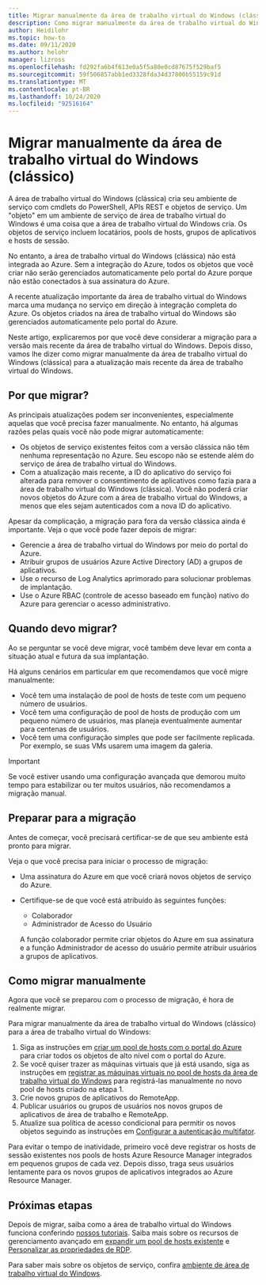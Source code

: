 ```yaml
---
title: Migrar manualmente da área de trabalho virtual do Windows (clássico)-Azure
description: Como migrar manualmente da área de trabalho virtual do Windows (clássica) para a área de trabalho virtual do Windows.
author: Heidilohr
ms.topic: how-to
ms.date: 09/11/2020
ms.author: helohr
manager: lizross
ms.openlocfilehash: fd292fa6b4f613e0a5f5a80e0cd87675f529baf5
ms.sourcegitcommit: 59f506857abb1ed3328fda34d37800b55159c91d
ms.translationtype: MT
ms.contentlocale: pt-BR
ms.lasthandoff: 10/24/2020
ms.locfileid: "92516164"
---
```

# <a name="migrate-manually-from-windows-virtual-desktop-classic"></a>Migrar manualmente da área de trabalho virtual do Windows (clássico)

A área de trabalho virtual do Windows (clássica) cria seu ambiente de serviço com cmdlets do PowerShell, APIs REST e objetos de serviço. Um "objeto" em um ambiente de serviço de área de trabalho virtual do Windows é uma coisa que a área de trabalho virtual do Windows cria. Os objetos de serviço incluem locatários, pools de hosts, grupos de aplicativos e hosts de sessão.

No entanto, a área de trabalho virtual do Windows (clássica) não está integrada ao Azure. Sem a integração do Azure, todos os objetos que você criar não serão gerenciados automaticamente pelo portal do Azure porque não estão conectados à sua assinatura do Azure.

A recente atualização importante da área de trabalho virtual do Windows marca uma mudança no serviço em direção à integração completa do Azure. Os objetos criados na área de trabalho virtual do Windows são gerenciados automaticamente pelo portal do Azure.

Neste artigo, explicaremos por que você deve considerar a migração para a versão mais recente da área de trabalho virtual do Windows. Depois disso, vamos lhe dizer como migrar manualmente da área de trabalho virtual do Windows (clássica) para a atualização mais recente da área de trabalho virtual do Windows.

## <a name="why-migrate"></a>Por que migrar?

As principais atualizações podem ser inconvenientes, especialmente aquelas que você precisa fazer manualmente. No entanto, há algumas razões pelas quais você não pode migrar automaticamente:

- Os objetos de serviço existentes feitos com a versão clássica não têm nenhuma representação no Azure. Seu escopo não se estende além do serviço de área de trabalho virtual do Windows.
- Com a atualização mais recente, a ID do aplicativo do serviço foi alterada para remover o consentimento de aplicativos como fazia para a área de trabalho virtual do Windows (clássica). Você não poderá criar novos objetos do Azure com a área de trabalho virtual do Windows, a menos que eles sejam autenticados com a nova ID do aplicativo.

Apesar da complicação, a migração para fora da versão clássica ainda é importante. Veja o que você pode fazer depois de migrar:

- Gerencie a área de trabalho virtual do Windows por meio do portal do Azure.
- Atribuir grupos de usuários Azure Active Directory (AD) a grupos de aplicativos.
- Use o recurso de Log Analytics aprimorado para solucionar problemas de implantação.
- Use o Azure RBAC (controle de acesso baseado em função) nativo do Azure para gerenciar o acesso administrativo.

## <a name="when-should-i-migrate"></a>Quando devo migrar?

Ao se perguntar se você deve migrar, você também deve levar em conta a situação atual e futura da sua implantação.

Há alguns cenários em particular em que recomendamos que você migre manualmente:

- Você tem uma instalação de pool de hosts de teste com um pequeno número de usuários.
- Você tem uma configuração de pool de hosts de produção com um pequeno número de usuários, mas planeja eventualmente aumentar para centenas de usuários.
- Você tem uma configuração simples que pode ser facilmente replicada. Por exemplo, se suas VMs usarem uma imagem da galeria.

> [!IMPORTANT]
> Se você estiver usando uma configuração avançada que demorou muito tempo para estabilizar ou ter muitos usuários, não recomendamos a migração manual.

## <a name="prepare-for-migration"></a>Preparar para a migração

Antes de começar, você precisará certificar-se de que seu ambiente está pronto para migrar.

Veja o que você precisa para iniciar o processo de migração:

- Uma assinatura do Azure em que você criará novos objetos de serviço do Azure.
- Certifique-se de que você está atribuído às seguintes funções:
    
    - Colaborador
    - Administrador de Acesso do Usuário
    
    A função colaborador permite criar objetos do Azure em sua assinatura e a função Administrador de acesso do usuário permite atribuir usuários a grupos de aplicativos.

## <a name="how-to-migrate-manually"></a>Como migrar manualmente

Agora que você se preparou com o processo de migração, é hora de realmente migrar.

Para migrar manualmente da área de trabalho virtual do Windows (clássico) para a área de trabalho virtual do Windows:

1. Siga as instruções em [criar um pool de hosts com o portal do Azure](create-host-pools-azure-marketplace.md) para criar todos os objetos de alto nível com o portal do Azure.
2. Se você quiser trazer as máquinas virtuais que já está usando, siga as instruções em [registrar as máquinas virtuais no pool de hosts da área de trabalho virtual do Windows](create-host-pools-powershell.md#register-the-virtual-machines-to-the-windows-virtual-desktop-host-pool) para registrá-las manualmente no novo pool de hosts criado na etapa 1.
3. Crie novos grupos de aplicativos do RemoteApp.
4. Publicar usuários ou grupos de usuários nos novos grupos de aplicativos de área de trabalho e RemoteApp.
5. Atualize sua política de acesso condicional para permitir os novos objetos seguindo as instruções em [Configurar a autenticação multifator](set-up-mfa.md).

Para evitar o tempo de inatividade, primeiro você deve registrar os hosts de sessão existentes nos pools de hosts Azure Resource Manager integrados em pequenos grupos de cada vez. Depois disso, traga seus usuários lentamente para os novos grupos de aplicativos integrados ao Azure Resource Manager.

## <a name="next-steps"></a>Próximas etapas

Depois de migrar, saiba como a área de trabalho virtual do Windows funciona conferindo [nossos tutoriais](create-host-pools-azure-marketplace.md). Saiba mais sobre os recursos de gerenciamento avançado em [expandir um pool de hosts existente](expand-existing-host-pool.md) e [Personalizar as propriedades de RDP](customize-rdp-properties.md).

Para saber mais sobre os objetos de serviço, confira [ambiente de área de trabalho virtual do Windows](environment-setup.md).
